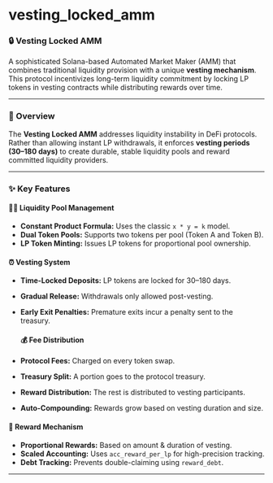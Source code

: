 # vesting_locked_amm

### 🔒 Vesting Locked AMM

A sophisticated Solana-based Automated Market Maker (AMM) that combines traditional liquidity provision with a unique **vesting mechanism**. This protocol incentivizes long-term liquidity commitment by locking LP tokens in vesting contracts while distributing rewards over time.

---


### 🌟 Overview

The **Vesting Locked AMM** addresses liquidity instability in DeFi protocols. Rather than allowing instant LP withdrawals, it enforces **vesting periods (30–180 days)** to create durable, stable liquidity pools and reward committed liquidity providers.

---

### ✨ Key Features

#### 🏊‍♂️ Liquidity Pool Management

- **Constant Product Formula:** Uses the classic `x * y = k` model.
- **Dual Token Pools:** Supports two tokens per pool (Token A and Token B).
- **LP Token Minting:** Issues LP tokens for proportional pool ownership.

#### ⏰ Vesting System

- **Time-Locked Deposits:** LP tokens are locked for 30–180 days.
- **Gradual Release:** Withdrawals only allowed post-vesting.
- **Early Exit Penalties:** Premature exits incur a penalty sent to the treasury.

  #### 💰 Fee Distribution

- **Protocol Fees:** Charged on every token swap.
- **Treasury Split:** A portion goes to the protocol treasury.
- **Reward Distribution:** The rest is distributed to vesting participants.
- **Auto-Compounding:** Rewards grow based on vesting duration and size.

#### 🎯 Reward Mechanism

- **Proportional Rewards:** Based on amount & duration of vesting.
- **Scaled Accounting:** Uses `acc_reward_per_lp` for high-precision tracking.
- **Debt Tracking:** Prevents double-claiming using `reward_debt`.

---


